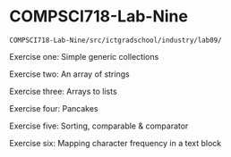 # COMPSCI718-Lab-Nine

``COMPSCI718-Lab-Nine/src/ictgradschool/industry/lab09/``

Exercise one: Simple generic collections

Exercise two: An array of strings

Exercise three: Arrays to lists

Exercise four: Pancakes

Exercise five: Sorting, comparable & comparator

Exercise six: Mapping character frequency in a text block
